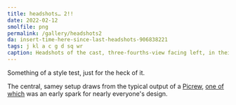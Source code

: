 ```yaml
---
title: headshots… 2!!
date: 2022-02-12
smolfile: png
permalink: /gallery/headshots2
da: insert-time-here-since-last-headshots-906838221
tags: j kl a c g d sq wr
caption: Headshots of the cast, three-fourths-view facing left, in their token colors on simple backgrounds.
---
```

Something of a style test, just for the heck of it.

The central, samey setup draws from the typical output of a <a href="https://picrew.me/" class="ext">Picrew</a>, <a href="https://picrew.me/image_maker/457566" class="ext">one of which</a> was an early spark for nearly everyone's design.